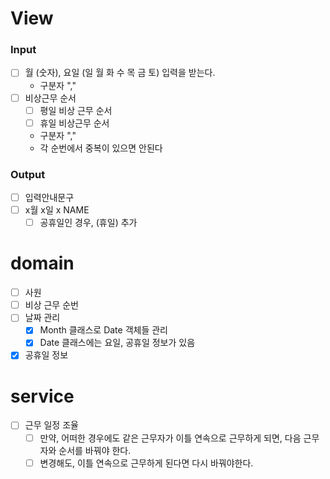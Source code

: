 # View

### Input

- [ ] 월 (숫자), 요일 (일 월 화 수 목 금 토) 입력을 받는다.
    - 구분자 ","
- [ ] 비상근무 순서
    - [ ] 평일 비상 근무 순서
    - [ ] 휴일 비상근무 순서
    - 구분자 ","
    - 각 순번에서 중복이 있으면 안된다

### Output

- [ ] 입력안내문구
- [ ] x월 x일 x NAME
    - [ ] 공휴일인 경우, (휴일) 추가

# domain

- [ ] 사원
- [ ] 비상 근무 순번
- [ ] 날짜 관리
    - [X] Month 클래스로 Date 객체들 관리
    - [X] Date 클래스에는 요일, 공휴일 정보가 있음
- [X] 공휴일 정보

# service

- [ ] 근무 일정 조율
    - [ ] 만약, 어떠한 경우에도 같은 근무자가 이틀 연속으로 근무하게 되면, 다음 근무자와 순서를 바꿔야 한다.
    - [ ] 변경해도, 이틀 연속으로 근무하게 된다면 다시 바꿔야한다.
